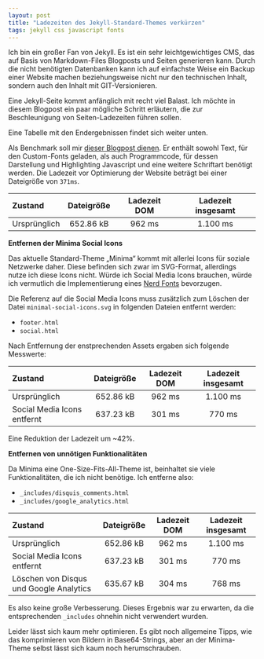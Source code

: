 ```yaml
---
layout: post
title: "Ladezeiten des Jekyll-Standard-Themes verkürzen"
tags: jekyll css javascript fonts
---
```


Ich bin ein großer Fan von Jekyll. Es ist ein sehr leichtgewichtiges CMS, das auf Basis von Markdown-Files Blogposts und Seiten generieren kann. Durch die nicht benötigten Datenbanken kann ich auf einfachste Weise ein Backup einer Website machen beziehungsweise nicht nur den technischen Inhalt, sondern auch den Inhalt mit GIT-Versionieren.

Eine Jekyll-Seite kommt anfänglich mit recht viel Balast. Ich möchte in diesem Blogpost ein paar mögliche Schritt erläutern, die zur Beschleunigung von Seiten-Ladezeiten führen sollen.

Eine Tabelle mit den Endergebnissen findet sich weiter unten.

Als Benchmark soll mir [dieser Blogpost dienen](https://derflo.io/2022/meetings-swift-jekyll/). Er enthält sowohl Text, für den Custom-Fonts geladen, als auch Programmcode, für dessen Darstellung und Highlighting Javascript und eine weitere Schriftart benötigt werden. Die Ladezeit vor Optimierung der Website beträgt bei einer Dateigröße von `371ms`.

|Zustand|Dateigröße|Ladezeit DOM|Ladezeit insgesamt|
|:--|:-:|:-:|:-:|
|Ursprünglich|652.86 kB|962 ms|1.100 ms|

**Entfernen der Minima Social Icons**

Das aktuelle Standard-Theme „Minima“ kommt mit allerlei Icons für soziale Netzwerke daher. Diese befinden sich zwar im SVG-Format, allerdings nutze ich diese Icons nicht. Würde ich Social Media Icons brauchen, würde ich vermutlich die Implementierung eines [Nerd Fonts](https://github.com/ryanoasis/nerd-fonts) bevorzugen.

Die Referenz auf die Social Media Icons muss zusätzlich zum Löschen der Datei `minimal-social-icons.svg` in folgenden Dateien entfernt werden:

- `footer.html`
- `social.html`

Nach Entfernung der enstprechenden Assets ergaben sich folgende Messwerte:

|Zustand|Dateigröße|Ladezeit DOM|Ladezeit insgesamt|
|:--|:-:|:-:|:-:|
|Ursprünglich|652.86 kB|962 ms|1.100 ms|
|Social Media Icons entfernt|637.23 kB|301 ms|770 ms|

Eine Reduktion der Ladezeit um ~42%.

**Entfernen von unnötigen Funktionalitäten**

Da Minima eine One-Size-Fits-All-Theme ist, beinhaltet sie viele Funktionalitäten, die ich nicht benötige. Ich entferne also:

- `_includes/disquis_comments.html`
- `_includes/google_analytics.html`

|Zustand|Dateigröße|Ladezeit DOM|Ladezeit insgesamt|
|:--|:-:|:-:|:-:|
|Ursprünglich|652.86 kB|962 ms|1.100 ms|
|Social Media Icons entfernt|637.23 kB|301 ms|770 ms|
|Löschen von Disqus und Google Analytics|635.67 kB|304 ms|768 ms|

Es also keine große Verbesserung. Dieses Ergebnis war zu erwarten, da die entsprechenden `_includes` ohnehin nicht verwendert wurden.

Leider lässt sich kaum mehr optimieren. Es gibt noch allgemeine Tipps, wie das komprimieren von Bildern in Base64-Strings, aber an der Minima-Theme selbst lässt sich kaum noch herumschrauben.
